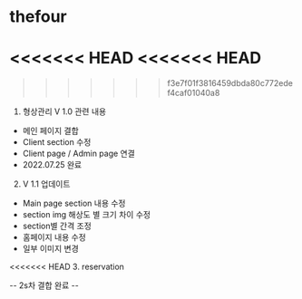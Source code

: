 # thefour

<<<<<<< HEAD
<<<<<<< HEAD
=======
>>>>>>> f3e7f01f3816459dbda80c772edef4caf01040a8
1. 형상관리 V  1.0 관련 내용
 - 메인 페이지 결합
 - Client section 수정
 - Client page / Admin page 연결
 - 2022.07.25 완료

2. V 1.1 업데이트
 - Main page section 내용 수정
 - section img 해상도 별 크기 차이 수정
 - section별 간격 조정
 - 홈페이지 내용 수정
 - 일부 이미지 변경

<<<<<<< HEAD
 3. reservation

-- 2s차 결합 완료 -- 

